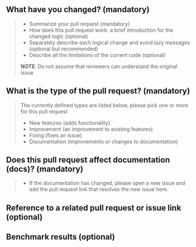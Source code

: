 ## What have you changed? (mandatory)

> - Summarize your pull request (mandatory)
> - How does this pull request work: a brief introduction for the changed logic (optional)
> - Separately describe each logical change and avoid lazy messages (optional but recommended)
> - Describe all the limitations of the current code (optional)
> 
> **NOTE**: Do not assume that reviewers can understand the original issue

<!--- (Edit here) --->

## What is the type of the pull request? (mandatory)

> The currently defined types are listed below, please pick one or more for this pull request
> - New features (adds functionality)
> - Improvement (an improvement to existing features)
> - Fixing (fixes an issue)
> - Documentation (improvements or changes to documentation)

<!--- (Edit here) --->

## Does this pull request affect documentation (docs)? (mandatory)

> - If the documentation has changed, please open a new issue and add the pull request link that resolves the new issue here.

<!--- (Edit here) --->

## Reference to a related pull request or issue link (optional)

<!--- (Edit here) --->
## Benchmark results (optional)

<!--- (Edit here) --->

<!--- Last edited by `> [name=Alex Hsieh] 收工` in 2019.8.26 23:45--->